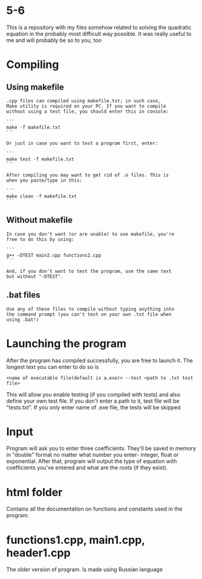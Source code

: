 # 5-6

This is a repository with my files somehow related to solving
the quadratic equation in the probably most difficult way 
possible. It was really useful to me and will probably be so to you, too

# Compiling

## Using makefile

	.cpp files can compiled using makefile.txt; in such case,
	Make utility is required on your PC. If you want to compile
	without using a test file, you should enter this in console:

	```
	make -f makefile.txt
	```

	Or just in case you want to test a program first, enter:

	```
	make test -f makefile.txt
	```

	After compiling you may want to get rid of .o files. This is
	when you paste/type in this:

	```
	make clean -f makefile.txt
	```

## Without makefile

	In case you don't want (or are unable) to use makefile, you're
	free to do this by using:

	```
	g++ -DTEST main2.cpp functions2.cpp
	```

	And, if you don't want to test the program, use the same text
	but without "-DTEST".

## .bat files

	Use any of these files to compile without typing anything into
	the command prompt (you can't test on your own .txt file when
	using .bat!)

# Launching the program

After the program has compiled successfully, you are free to launch
it. The longest text you can enter to do so is

```
<name of executable file(default is a.exe)> --test <path to .txt test file>
```

This will allow you enable testing (if you compiled with tests) and also 
define your own test file. If you don't enter a path to it, test file will 
be "tests.txt". If you only enter name of .exe file, the tests will be skipped

# Input

Program will ask you to enter three coefficients. They'll be saved in memory
in "double" format no matter what number you enter- integer, float or exponential.
After that, program will output the type of equation with coefficients you've 
entered and what are the roots (if they exist).

# html folder

Contains all the documentation on functions and constants used in the program.

# functions1.cpp, main1.cpp, header1.cpp

The older version of program. Is made using Russian language